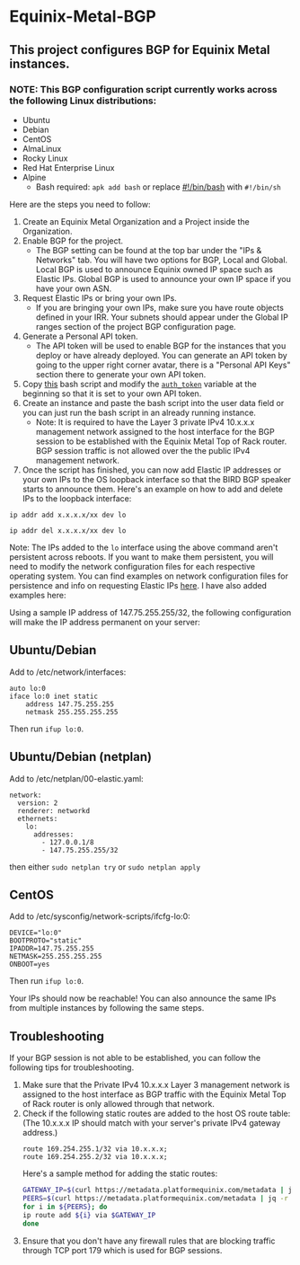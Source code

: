 # Equinix-Metal-BGP

## This project configures BGP for Equinix Metal instances. 

### NOTE: This BGP configuration script currently works across the following Linux distributions:
* Ubuntu
* Debian
* CentOS
* AlmaLinux
* Rocky Linux
* Red Hat Enterprise Linux
* Alpine
  * Bash required: `apk add bash` or replace [#!/bin/bash](https://github.com/enkelprifti98/Equinix-Metal-BGP/blob/main/Equinix-Metal-BIRD-Setup.sh#L1) with `#!/bin/sh`

Here are the steps you need to follow:

1. Create an Equinix Metal Organization and a Project inside the Organization.
2. Enable BGP for the project.
   * The BGP setting can be found at the top bar under the "IPs & Networks" tab. You will have two options for BGP, Local and Global. Local BGP is used to announce Equinix owned IP space such as Elastic IPs. Global BGP is used to announce your own IP space if you have your own ASN.
3. Request Elastic IPs or bring your own IPs.
   * If you are bringing your own IPs, make sure you have route objects defined in your IRR. Your subnets should appear under the Global IP ranges section of the project BGP configuration page.
4. Generate a Personal API token.
   * The API token will be used to enable BGP for the instances that you deploy or have already deployed. You can generate an API token by going to the upper right corner avatar, there is a "Personal API Keys" section there to generate your own API token.
5. Copy [this](https://raw.githubusercontent.com/enkelprifti98/Equinix-Metal-BGP/main/Equinix-Metal-BIRD-Setup.sh) bash script and modify the [`auth_token`](https://github.com/enkelprifti98/Equinix-Metal-BGP/blob/main/Equinix-Metal-BIRD-Setup.sh#L5) variable at the beginning so that it is set to your own API token.
6. Create an instance and paste the bash script into the user data field or you can just run the bash script in an already running instance.
   * Note: It is required to have the Layer 3 private IPv4 10.x.x.x management network assigned to the host interface for the BGP session to be established with the Equinix Metal Top of Rack router. BGP session traffic is not allowed over the the public IPv4 management network.
8. Once the script has finished, you can now add Elastic IP addresses or your own IPs to the OS loopback interface so that the BIRD BGP speaker starts to announce them. Here's an example on how to add and delete IPs to the loopback interface:

`ip addr add x.x.x.x/xx dev lo`

`ip addr del x.x.x.x/xx dev lo`

Note: The IPs added to the `lo` interface using the above command aren't persistent across reboots. If you want to make them persistent, you will need to modify the network configuration files for each respective operating system. You can find examples on network configuration files for persistence and info on requesting Elastic IPs [here](https://metal.equinix.com/developers/docs/networking/elastic-ips/). I have also added examples here:

Using a sample IP address of 147.75.255.255/32, the following configuration will make the IP address permanent on your server:

## Ubuntu/Debian
Add to /etc/network/interfaces:

```
auto lo:0
iface lo:0 inet static
    address 147.75.255.255
    netmask 255.255.255.255
```

Then run `ifup lo:0`.

## Ubuntu/Debian (netplan)
Add to /etc/netplan/00-elastic.yaml:

```
network:
  version: 2
  renderer: networkd
  ethernets:
    lo:
      addresses:
        - 127.0.0.1/8
        - 147.75.255.255/32
```
then either `sudo netplan try` or `sudo netplan apply`

## CentOS
Add to /etc/sysconfig/network-scripts/ifcfg-lo:0:

```
DEVICE="lo:0"
BOOTPROTO="static"
IPADDR=147.75.255.255
NETMASK=255.255.255.255
ONBOOT=yes
```

Then run `ifup lo:0`.

Your IPs should now be reachable! You can also announce the same IPs from multiple instances by following the same steps.

## Troubleshooting

If your BGP session is not able to be established, you can follow the following tips for troubleshooting.

1. Make sure that the Private IPv4 10.x.x.x Layer 3 management network is assigned to the host interface as BGP traffic with the Equinix Metal Top of Rack router is only allowed through that network.
2. Check if the following static routes are added to the host OS route table: (The 10.x.x.x IP should match with your server's private IPv4 gateway address.)
   ```
   route 169.254.255.1/32 via 10.x.x.x;
   route 169.254.255.2/32 via 10.x.x.x;
   ```
   Here's a sample method for adding the static routes:
   ```bash
   GATEWAY_IP=$(curl https://metadata.platformequinix.com/metadata | jq -r '.network.addresses[] | select(.public == false and .address_family == 4) | .gateway')
   PEERS=$(curl https://metadata.platformequinix.com/metadata | jq -r '.bgp_neighbors[0].peer_ips[]')
   for i in ${PEERS}; do
   ip route add ${i} via $GATEWAY_IP
   done
   ```
4. Ensure that you don't have any firewall rules that are blocking traffic through TCP port 179 which is used for BGP sessions.
